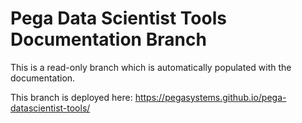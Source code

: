 # Pega Data Scientist Tools Documentation Branch

This is a read-only branch which is automatically populated with the documentation.

This branch is deployed here: https://pegasystems.github.io/pega-datascientist-tools/
